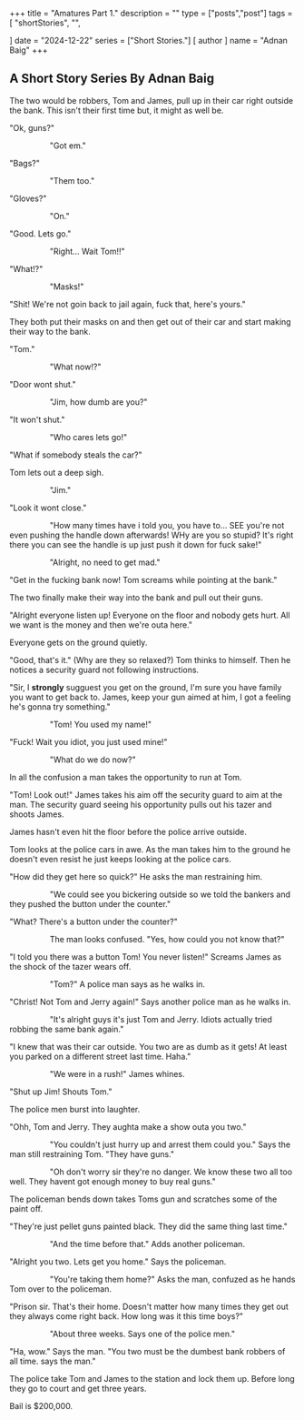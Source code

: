 +++
title = "Amatures Part 1."
description = ""
type = ["posts","post"]
tags = [
    "shortStories",
    "",
    
]
date = "2024-12-22"
series = ["Short Stories."]
[ author ]
  name = "Adnan Baig"
+++

## A Short Story Series By Adnan Baig


The two would be robbers, Tom and James, pull up in their car right outside the bank. This isn't their first time but, it might as well be.


"Ok, guns?"


                  "Got em."


"Bags?"


                  "Them too."


"Gloves?"


                  "On."


"Good. Lets go."


                  "Right... Wait Tom!!"


"What!?"


                  "Masks!"


"Shit! We're not goin back to jail again, fuck that, here's yours."

They both put their masks on and then get out of their car and start making their way to the bank.

"Tom."


                  "What now!?"


"Door wont shut."


                  "Jim, how dumb are you?"


"It won't shut."


                  "Who cares lets go!"


"What if somebody steals the car?"


Tom lets out a deep sigh.


                  "Jim."


"Look it wont close."


                  "How many times have i told you, you have to... SEE you're not even pushing the handle down afterwards! WHy are you so stupid? It's right there you can see the handle is up just push it down for fuck sake!"


                  "Alright, no need to get mad."


"Get in the fucking bank now! Tom screams while pointing at the bank."

The two finally make their way into the bank and pull out their guns.

"Alright everyone listen up! Everyone on the floor and nobody gets hurt. All we want is the money and then we're outa here."

Everyone gets on the ground quietly.

"Good, that's it." (Why are they so relaxed?) Tom thinks to himself. Then he notices a security guard not following instructions.

"Sir, I **strongly** sugguest you get on the ground, I'm sure you have family you want to get back to. James, keep your gun aimed at him, I got a feeling he's gonna try something."


                  "Tom! You used my name!"

"Fuck! Wait you idiot, you just used mine!"


                  "What do we do now?"

In all the confusion a man takes the opportunity to run at Tom.

"Tom! Look out!" James takes his aim off the security guard to aim at the man. The security guard seeing his opportunity pulls out his tazer and shoots James.

James hasn't even hit the floor before the police arrive outside.

Tom looks at the police cars in awe. As the man takes him to the ground he doesn't even resist he just keeps looking at the police cars.

"How did they get here so quick?" He asks the man restraining him.


                  "We could see you bickering outside so we told the bankers and they pushed the button under the counter."

"What? There's a button under the counter?"


                  The man looks confused. "Yes, how could you not know that?"

"I told you there was a button Tom! You never listen!" Screams James as the shock of the tazer wears off.


                  "Tom?" A police man says as he walks in.

"Christ! Not Tom and Jerry again!" Says another police man as he walks in.


                  "It's alright guys it's just Tom and Jerry. Idiots actually tried robbing the same bank again."

"I knew that was their car outside. You two are as dumb as it gets! At least you parked on a different street last time. Haha."


                  "We were in a rush!" James whines.


"Shut up Jim! Shouts Tom."

The police men burst into laughter.

"Ohh, Tom and Jerry. They aughta make a show outa you two."


                  "You couldn't just hurry up and arrest them could you." Says the man still restraining Tom. "They have guns."


                  "Oh don't worry sir they're no danger. We know these two all too well. They havent got enough money to buy real guns."

The policeman bends down takes Toms gun and scratches some of the paint off.

"They're just pellet guns painted black. They did the same thing last time."


                  "And the time before that." Adds another policeman.

"Alright you two. Lets get you home." Says the policeman.



                  "You're taking them home?" Asks the man, confuzed as he hands Tom over to the policeman.


"Prison sir. That's their home. Doesn't matter how many times they get out they always come right back. How long was it this time boys?"


                  "About three weeks. Says one of the police men."



"Ha, wow." Says the man. "You two must be the dumbest bank robbers of all time. says the man."

The police take Tom and James to the station and lock them up. Before long they go to court and get three years.


Bail is $200,000.
